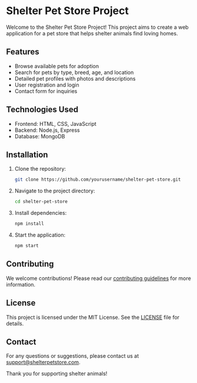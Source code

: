 # Shelter Pet Store Project

Welcome to the Shelter Pet Store Project! This project aims to create a web application for a pet store that helps shelter animals find loving homes.

## Features

- Browse available pets for adoption
- Search for pets by type, breed, age, and location
- Detailed pet profiles with photos and descriptions
- User registration and login
- Contact form for inquiries

## Technologies Used

- Frontend: HTML, CSS, JavaScript
- Backend: Node.js, Express
- Database: MongoDB

## Installation

1. Clone the repository:
    ```bash
    git clone https://github.com/yourusername/shelter-pet-store.git
    ```
2. Navigate to the project directory:
    ```bash
    cd shelter-pet-store
    ```
3. Install dependencies:
    ```bash
    npm install
    ```
4. Start the application:
    ```bash
    npm start
    ```

## Contributing

We welcome contributions! Please read our [contributing guidelines](CONTRIBUTING.md) for more information.

## License

This project is licensed under the MIT License. See the [LICENSE](LICENSE) file for details.

## Contact

For any questions or suggestions, please contact us at support@shelterpetstore.com.

Thank you for supporting shelter animals!